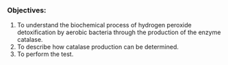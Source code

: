 ### Objectives:

1. To understand the biochemical process of hydrogen peroxide detoxification by aerobic bacteria through the production of the enzyme catalase.
2. To describe how catalase production can be determined.
3. To perform the test.
 